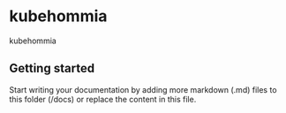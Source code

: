 # kubehommia

kubehommia

## Getting started

Start writing your documentation by adding more markdown (.md) files to this
folder (/docs) or replace the content in this file.